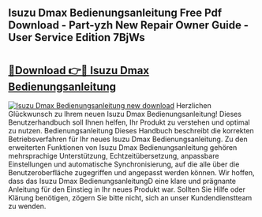 ## Isuzu Dmax Bedienungsanleitung Free Pdf Download - Part-yzh New Repair Owner Guide - User Service Edition 7BjWs

# <h2><a href="http://df5z9uz.blite.top/?on=Isuzu+Dmax+Bedienungsanleitung">🔗Download 👉🔴 Isuzu Dmax Bedienungsanleitung</a></h2>

[![Isuzu Dmax Bedienungsanleitung new download](https://i.imgur.com/lujVjoI.png)](http://df5z9uz.blite.top/?on=Isuzu+Dmax+Bedienungsanleitung)
Herzlichen Glückwunsch zu Ihrem neuen Isuzu Dmax Bedienungsanleitung! Dieses Benutzerhandbuch soll Ihnen helfen, Ihr Produkt zu verstehen und optimal zu nutzen. Bedienungsanleitung Dieses Handbuch beschreibt die korrekten Betriebsverfahren für Ihr neues Isuzu Dmax Bedienungsanleitung. Zu den erweiterten Funktionen von Isuzu Dmax Bedienungsanleitung gehören mehrsprachige Unterstützung, Echtzeitübersetzung, anpassbare Einstellungen und automatische Synchronisierung, auf die alle über die Benutzeroberfläche zugegriffen und angepasst werden können. Wir hoffen, dass das Isuzu Dmax BedienungsanleitungD eine klare und prägnante Anleitung für den Einstieg in Ihr neues Produkt war. Sollten Sie Hilfe oder Klärung benötigen, zögern Sie bitte nicht, sich an unser Kundendienstteam zu wenden.

